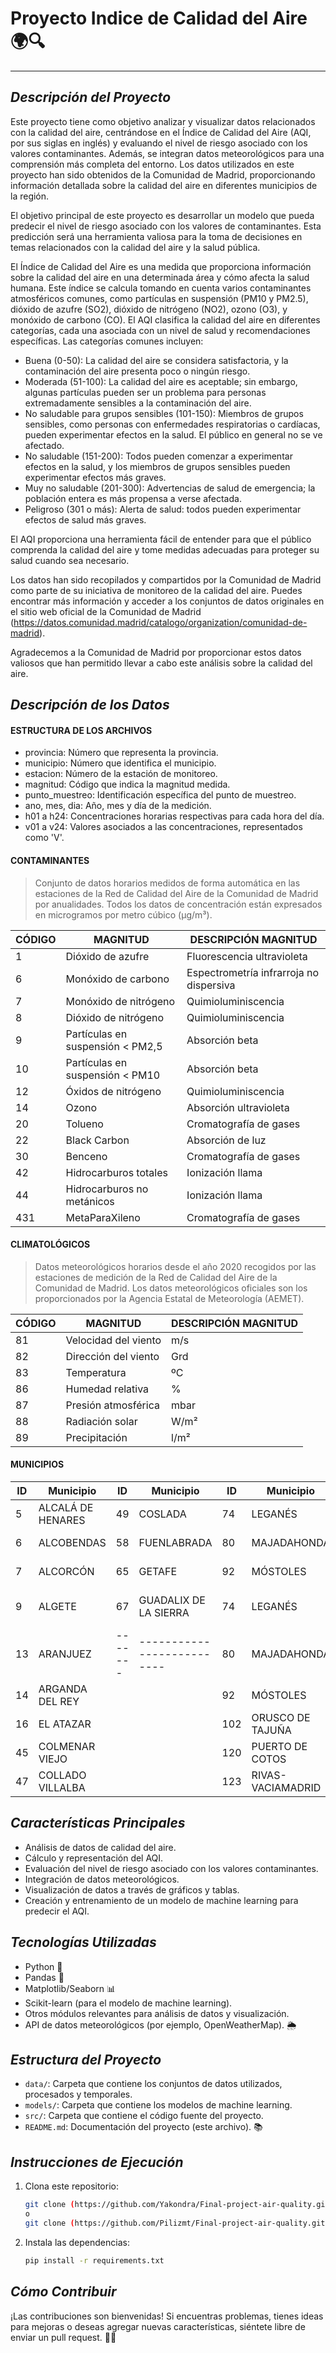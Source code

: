 # **Proyecto Indice de Calidad del Aire 🌍🔍**
---
## *Descripción del Proyecto*

Este proyecto tiene como objetivo analizar y visualizar datos relacionados con la calidad del aire, centrándose en el Índice de Calidad del Aire (AQI, por sus siglas en inglés) y evaluando el nivel de riesgo asociado con los valores contaminantes. Además, se integran datos meteorológicos para una comprensión más completa del entorno. Los datos utilizados en este proyecto han sido obtenidos de la Comunidad de Madrid, proporcionando información detallada sobre la calidad del aire en diferentes municipios de la región.

El objetivo principal de este proyecto es desarrollar un modelo que pueda predecir el nivel de riesgo asociado con los valores de contaminantes. Esta predicción será una herramienta valiosa para la toma de decisiones en temas relacionados con la calidad del aire y la salud pública.

El Índice de Calidad del Aire es una medida que proporciona información sobre la calidad del aire en una determinada área y cómo afecta la salud humana.
Este índice se calcula tomando en cuenta varios contaminantes atmosféricos comunes, como partículas en suspensión (PM10 y PM2.5), dióxido de azufre (SO2), dióxido de nitrógeno (NO2), ozono (O3), y monóxido de carbono (CO).
El AQI clasifica la calidad del aire en diferentes categorías, cada una asociada con un nivel de salud y recomendaciones específicas. Las categorías comunes incluyen:

- Buena (0-50): La calidad del aire se considera satisfactoria, y la contaminación del aire presenta poco o ningún riesgo.
- Moderada (51-100): La calidad del aire es aceptable; sin embargo, algunas partículas pueden ser un problema para personas extremadamente sensibles a la contaminación del aire.
- No saludable para grupos sensibles (101-150): Miembros de grupos sensibles, como personas con enfermedades respiratorias o cardíacas, pueden experimentar efectos en la salud. El público en general no se ve afectado.
- No saludable (151-200): Todos pueden comenzar a experimentar efectos en la salud, y los miembros de grupos sensibles pueden experimentar efectos más graves.
- Muy no saludable (201-300): Advertencias de salud de emergencia; la población entera es más propensa a verse afectada.
- Peligroso (301 o más): Alerta de salud: todos pueden experimentar efectos de salud más graves.

El AQI proporciona una herramienta fácil de entender para que el público comprenda la calidad del aire y tome medidas adecuadas para proteger su salud cuando sea necesario.

Los datos han sido recopilados y compartidos por la Comunidad de Madrid como parte de su iniciativa de monitoreo de la calidad del aire. Puedes encontrar más información y acceder a los conjuntos de datos originales en el sitio web oficial de la Comunidad de Madrid (https://datos.comunidad.madrid/catalogo/organization/comunidad-de-madrid).

Agradecemos a la Comunidad de Madrid por proporcionar estos datos valiosos que han permitido llevar a cabo este análisis sobre la calidad del aire.

## *Descripción de los Datos*

#### **ESTRUCTURA DE LOS ARCHIVOS**

- provincia: Número que representa la provincia.
- municipio: Número que identifica el municipio.
- estacion: Número de la estación de monitoreo.
- magnitud: Código que indica la magnitud medida.
- punto_muestreo: Identificación específica del punto de muestreo.
- ano, mes, dia: Año, mes y día de la medición.
- h01 a h24: Concentraciones horarias respectivas para cada hora del día.
- v01 a v24: Valores asociados a las concentraciones, representados como 'V'.

#### **CONTAMINANTES**

> Conjunto de datos horarios medidos de forma automática en las estaciones de la Red de Calidad del Aire de la Comunidad de Madrid por anualidades.
> Todos los datos de concentración están expresados en microgramos por metro cúbico (μg/m³).


| CÓDIGO | MAGNITUD                         | DESCRIPCIÓN MAGNITUD | 
|--------|---------------------------------|----------------------| 
| 1      | Dióxido de azufre               | Fluorescencia ultravioleta | 
| 6      | Monóxido de carbono             | Espectrometría infrarroja no dispersiva | 
| 7      | Monóxido de nitrógeno           | Quimioluminiscencia    | 
| 8      | Dióxido de nitrógeno            | Quimioluminiscencia    | 
| 9      | Partículas en suspensión < PM2,5| Absorción beta        | 
| 10     | Partículas en suspensión < PM10 | Absorción beta        | 
| 12     | Óxidos de nitrógeno             | Quimioluminiscencia    | 
| 14     | Ozono                           | Absorción ultravioleta | 
| 20     | Tolueno                         | Cromatografía de gases | 
| 22     | Black Carbon                    | Absorción de luz        | 
| 30     | Benceno                         | Cromatografía de gases | 
| 42     | Hidrocarburos totales           | Ionización llama        | 
| 44     | Hidrocarburos no metánicos      | Ionización llama        | 
| 431    | MetaParaXileno                  | Cromatografía de gases | 

#### **CLIMATOLÓGICOS** 

> Datos meteorológicos horarios desde el año 2020 recogidos por las estaciones de medición de la Red de Calidad del Aire de la Comunidad de Madrid.
> Los datos meteorológicos oficiales son los proporcionados por la Agencia Estatal de Meteorología (AEMET).

| CÓDIGO | MAGNITUD               | DESCRIPCIÓN MAGNITUD | 
|--------|------------------------|----------------------| 
| 81     | Velocidad del viento   | m/s                  | 
| 82     | Dirección del viento   | Grd                  | 
| 83     | Temperatura            | ºC                   | 
| 86     | Humedad relativa       | %                    | 
| 87     | Presión atmosférica    | mbar                 | 
| 88     | Radiación solar        | W/m²                 | 
| 89     | Precipitación          | l/m²                 | 


#### **MUNICIPIOS**

| ID    | Municipio            | ID    | Municipio                | ID    | Municipio                | ID    | Municipio                |
|-------|----------------------|-------|--------------------------|-------|--------------------------|-------|--------------------------|
| 5     | ALCALÁ DE HENARES    | 49    | COSLADA                  | 74    | LEGANÉS                  | 102   | ORUSCO DE TAJUÑA         |
| 6     | ALCOBENDAS           | 58    | FUENLABRADA              | 80    | MAJADAHONDA              | 120   | PUERTO DE COTOS          |
| 7     | ALCORCÓN             | 65    | GETAFE                   | 92    | MÓSTOLES                 | 123   | RIVAS-VACIAMADRID        |
| 9     | ALGETE               | 67    | GUADALIX DE LA SIERRA    | 74    | LEGANÉS                  | 133   | SAN MARTÍN DE VALDEIGLESIAS |
| 13    | ARANJUEZ             |-------|--------------------------| 80    | MAJADAHONDA              | 148   | TORREJÓN DE ARDOZ        |
| 14    | ARGANDA DEL REY      |       |                          | 92    | MÓSTOLES                 | 161   | VALDEMORO                |
| 16    | EL ATAZAR            |       |                          | 102   | ORUSCO DE TAJUÑA         | 171   | VILLA DEL PRADO          |
| 45    | COLMENAR VIEJO       |       |                          | 120   | PUERTO DE COTOS          | 180   | VILLAREJO DE SALVANÉS    |
| 47    | COLLADO VILLALBA     |       |                          | 123   | RIVAS-VACIAMADRID        |       |                          |



## *Características Principales*

- Análisis de datos de calidad del aire.
- Cálculo y representación del AQI.
- Evaluación del nivel de riesgo asociado con los valores contaminantes.
- Integración de datos meteorológicos.
- Visualización de datos a través de gráficos y tablas.
- Creación y entrenamiento de un modelo de machine learning para predecir el AQI.

## *Tecnologías Utilizadas*

- Python 🐍
- Pandas 🐼
- Matplotlib/Seaborn 📊
- Scikit-learn (para el modelo de machine learning).
- Otros módulos relevantes para análisis de datos y visualización.
- API de datos meteorológicos (por ejemplo, OpenWeatherMap). 🌦️

## *Estructura del Proyecto*

- `data/`: Carpeta que contiene los conjuntos de datos utilizados, procesados y temporales.
- `models/`: Carpeta que contiene los modelos de machine learning.
- `src/`: Carpeta que contiene el código fuente del proyecto.
- `README.md`: Documentación del proyecto (este archivo). 📚

## *Instrucciones de Ejecución*

1. Clona este repositorio:

   ```bash
   git clone (https://github.com/Yakondra/Final-project-air-quality.git)
   o
   git clone (https://github.com/Pilizmt/Final-project-air-quality.git)

2. Instala las dependencias:

    ```bash
    pip install -r requirements.txt

## *Cómo Contribuir*

¡Las contribuciones son bienvenidas! Si encuentras problemas, tienes ideas para mejoras o deseas agregar nuevas características, siéntete libre de enviar un pull request. 🤝🚀
